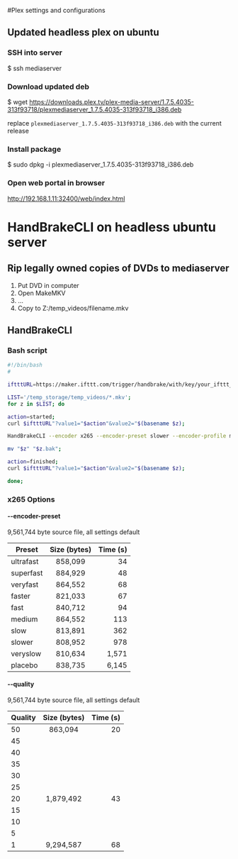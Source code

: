 #Plex settings and configurations

## Updated headless plex on ubuntu

### SSH into server

$ ssh mediaserver

### Download updated deb

$ wget https://downloads.plex.tv/plex-media-server/1.7.5.4035-313f93718/plexmediaserver_1.7.5.4035-313f93718_i386.deb

replace `plexmediaserver_1.7.5.4035-313f93718_i386.deb` with the current release

### Install package

$ sudo dpkg -i plexmediaserver_1.7.5.4035-313f93718_i386.deb

### Open web portal in browser

http://192.168.1.11:32400/web/index.html

# HandBrakeCLI on headless ubuntu server

## Rip legally owned copies of DVDs to mediaserver

1. Put DVD in computer
2. Open MakeMKV
3. ...
4. Copy to Z:/temp_videos/filename.mkv

## HandBrakeCLI

### Bash script

```bash
#!/bin/bash
#

iftttURL=https://maker.ifttt.com/trigger/handbrake/with/key/your_ifttt_key_here

LIST='/temp_storage/temp_videos/*.mkv';
for z in $LIST; do

action=started;
curl $iftttURL"?value1="$action"&value2="$(basename $z);

HandBrakeCLI --encoder x265 --encoder-preset slower --encoder-profile main --quality 20.0 --comb-detect --decomb --aencoder copy:ac3 -i "$z" -o /videos/Movies/"$(basename $z)";

mv "$z" "$z.bak";

action=finished;
curl $iftttURL"?value1="$action"&value2="$(basename $z);

done;


```

### x265 Options

#### --encoder-preset

9,561,744 byte source file, all settings default

| Preset        | Size (bytes)  | Time (s)|
| ------------- |:-------------:| ------: |
| ultrafast     | 858,099       | 34      |
| superfast     | 884,929       | 48      |
| veryfast      | 864,552       | 68      |
| faster        | 821,033       | 67      |
| fast          | 840,712       | 94      |
| medium        | 864,552       | 113     |
| slow          | 813,891       | 362     |
| slower        | 808,952       | 978     |
| veryslow      | 810,634       | 1,571   |
| placebo       | 838,735       | 6,145   |

#### --quality

9,561,744 byte source file, all settings default

| Quality | Size (bytes)  | Time (s)|
| ------- |:-------------:| ------: |
| 50      | 863,094       | 20      |
| 45      |               |         |
| 40      |               |         |
| 35      |               |         |
| 30      |               |         |
| 25      |               |         |
| 20      | 1,879,492     | 43      |
| 15      |               |         |
| 10      |               |         |
| 5       |               |         |
| 1       | 9,294,587     | 68      |
